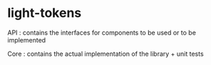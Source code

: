 light-tokens
============

API : contains the interfaces for components to be used or to be implemented

Core : contains the actual implementation of the library + unit tests
